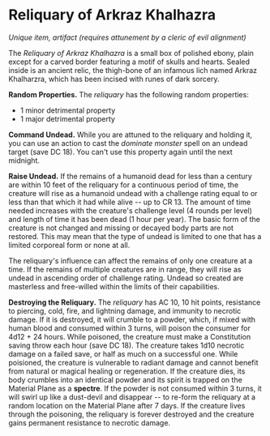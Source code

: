 # Reliquary of Arkraz Khalhazra

_Unique item, artifact (requires attunement by a cleric of evil alignment)_

The _Reliquary of Arkraz Khalhazra_ is a small box of polished ebony, plain except for a carved border featuring a motif of skulls and hearts. Sealed inside is an ancient relic, the thigh-bone of an infamous lich named Arkraz Khalharzra, which has been incised with runes of dark sorcery.

**Random Properties.** The _reliquary_ has the following random properties:

* 1 minor detrimental property  
* 1 major detrimental property  

**Command Undead.** While you are attuned to the reliquary and holding it, you can use an action to cast the _dominate monster_ spell on an undead target (save DC 18). You can't use this property again until the next midnight.

**Raise Undead.** If the remains of a humanoid dead for less than a century are within 10 feet of the reliquary for a continuous period of time, the creature will rise as a humanoid undead with a challenge rating equal to or less than that which it had while alive -- up to CR 13. The amount of time needed increases with the creature's challenge level (4 rounds per level) and length of time it has been dead (1 hour per year). The basic form of the creature is not changed and missing or decayed body parts are not restored. This may mean that the type of undead is limited to one that has a limited corporeal form or none at all.

The reliquary's influence can affect the remains of only one creature at a time. If the remains of multiple creatures are in range, they will rise as undead in ascending order of challenge rating. Undead so created are masterless and free-willed within the limits of their capabilities.   

**Destroying the Reliquary.** The _reliquary_ has AC 10, 10 hit points, resistance to piercing, cold, fire, and lightning damage, and immunity to necrotic damage. If it is destroyed, it will crumble to a powder, which, if mixed with human blood and consumed within 3 turns, will poison the consumer for 4d12 + 24 hours. While poisoned, the creature must make a  Constitution saving throw each hour (save DC 18). The creature takes 1d10 necrotic damage on a failed save, or half as much on a successful one. While poisioned, the creature is vulnerable to radiant damage and cannot benefit from natural or magical healing or regeneration. If the creature dies, its body crumbles into an identical powder and its spirit is trapped on the Material Plane as a **spectre**. If the powder is not consumed within 3 turns, it will swirl up like a dust-devil and disappear -- to re-form the reliquary at a random location on the Material Plane after 7 days. If the creature lives through the poisoning, the reliquary is forever destroyed and the creature gains permanent resistance to necrotic damage.